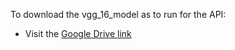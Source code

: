 To download the vgg_16_model as to run for the API: 
- Visit the [Google Drive link](https://drive.google.com/file/d/1pXU4_rxYQxEvs5hXBQu7UO0qzkmim6Gw/view?usp=sharing)
